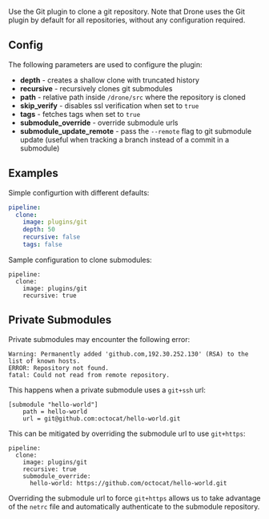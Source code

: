 Use the Git plugin to clone a git repository. Note that Drone uses the Git
plugin by default for all repositories, without any configuration required.

## Config

The following parameters are used to configure the plugin:

* **depth** - creates a shallow clone with truncated history
* **recursive** - recursively clones git submodules
* **path** - relative path inside `/drone/src` where the repository is cloned
* **skip_verify** - disables ssl verification when set to `true`
* **tags** - fetches tags when set to `true`
* **submodule_override** - override submodule urls
* **submodule_update_remote** - pass the `--remote` flag to git submodule update (useful when tracking a branch instead of a commit in a submodule)

## Examples

Simple configurtion with different defaults:

```yaml
pipeline:
  clone:
    image: plugins/git
    depth: 50
    recursive: false
    tags: false
```

Sample configuration to clone submodules:

```
pipeline:
  clone:
    image: plugins/git
    recursive: true
```

## Private Submodules

Private submodules may encounter the following error:

```
Warning: Permanently added 'github.com,192.30.252.130' (RSA) to the list of known hosts.
ERROR: Repository not found.
fatal: Could not read from remote repository.
```

This happens when a private submodule uses a `git+ssh` url:

```
[submodule "hello-world"]
    path = hello-world
    url = git@github.com:octocat/hello-world.git
```

This can be mitigated by overriding the submodule url to use `git+https`:

```
pipeline:
  clone:
    image: plugins/git
    recursive: true
    submodule_override:
      hello-world: https://github.com/octocat/hello-world.git
```

Overriding the submodule url to force `git+https` allows us to take advantage
of the `netrc` file and automatically authenticate to the submodule repository.
